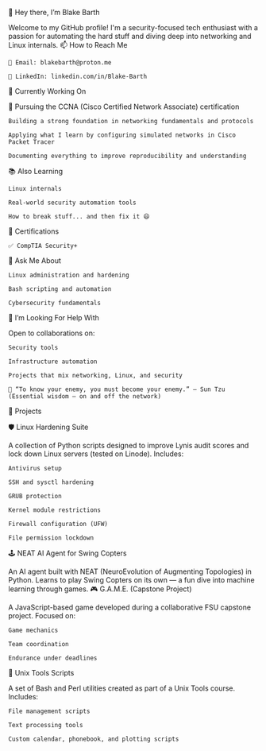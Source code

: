 👋 Hey there, I’m Blake Barth

Welcome to my GitHub profile! I'm a security-focused tech enthusiast with a passion for automating the hard stuff and diving deep into networking and Linux internals.
📫 How to Reach Me

    📧 Email: blakebarth@proton.me

    💼 LinkedIn: linkedin.com/in/Blake-Barth

🔧 Currently Working On

📡 Pursuing the CCNA (Cisco Certified Network Associate) certification

    Building a strong foundation in networking fundamentals and protocols

    Applying what I learn by configuring simulated networks in Cisco Packet Tracer

    Documenting everything to improve reproducibility and understanding

📚 Also Learning

    Linux internals

    Real-world security automation tools

    How to break stuff... and then fix it 😄

📜 Certifications

    ✅ CompTIA Security+

💬 Ask Me About

    Linux administration and hardening

    Bash scripting and automation

    Cybersecurity fundamentals

🤝 I’m Looking For Help With

Open to collaborations on:

    Security tools

    Infrastructure automation

    Projects that mix networking, Linux, and security

    🥷 “To know your enemy, you must become your enemy.” — Sun Tzu
    (Essential wisdom — on and off the network)

🚀 Projects

🛡️ Linux Hardening Suite

A collection of Python scripts designed to improve Lynis audit scores and lock down Linux servers (tested on Linode).
Includes:

    Antivirus setup

    SSH and sysctl hardening

    GRUB protection

    Kernel module restrictions

    Firewall configuration (UFW)

    File permission lockdown

🕹️ NEAT AI Agent for Swing Copters

An AI agent built with NEAT (NeuroEvolution of Augmenting Topologies) in Python.
Learns to play Swing Copters on its own — a fun dive into machine learning through games.
🎮 G.A.M.E. (Capstone Project)

A JavaScript-based game developed during a collaborative FSU capstone project.
Focused on:

    Game mechanics

    Team coordination

    Endurance under deadlines

🧰 Unix Tools Scripts

A set of Bash and Perl utilities created as part of a Unix Tools course.
Includes:

    File management scripts

    Text processing tools

    Custom calendar, phonebook, and plotting scripts
